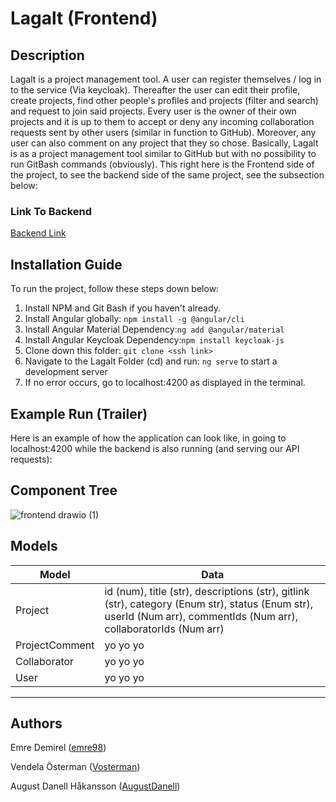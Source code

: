 # Lagalt (Frontend)
## Description
Lagalt is a project management tool. A user can register themselves / log in to the service (Via keycloak). Thereafter the user can edit their profile, create projects, find other people's profiles and projects (filter and search) and request to join said projects. Every user is the owner of their own projects and it is up to them to accept or deny any incoming collaboration requests sent by other users (similar in function to GitHub). Moreover, any user can also comment on any project that they so chose. Basically, Lagalt is as a project management tool similar to GitHub but with no possibility to run GitBash commands (obviously). This right here is the Frontend side of the project, to see the backend side of the same project, see the subsection below:

### Link To Backend
[Backend Link](https://github.com/98emre/Lagalt-Backend)

## Installation Guide
To run the project, follow these steps down below:
1. Install NPM and Git Bash if you haven't already.
2. Install Angular globally: ```npm install -g @angular/cli```
3. Install Angular Material Dependency:```ng add @angular/material```
4. Install Angular Keycloak Dependency:```npm install keycloak-js```
5. Clone down this folder: ```git clone <ssh link>```
6. Navigate to the Lagalt Folder (cd) and run: ```ng serve```  to start a development server 
7. If no error occurs, go to localhost:4200 as displayed in the terminal. 

## Example Run (Trailer) 
Here is an example of how the application can look like, in going to localhost:4200 while the backend is also running (and serving our API requests):

## Component Tree
![frontend drawio (1)](https://github.com/AugustDanell/Lagalt-Frontend/assets/70810124/e4321abb-ce68-4fb9-91a5-469f38260564)


## Models
|Model | Data |
|------|---------|
|Project| id (num), title (str), descriptions (str), gitlink (str), category (Enum str), status (Enum str), userId (Num arr), commentIds (Num arr), collaboratorIds (Num arr)|
|ProjectComment| yo yo yo|
|Collaborator| yo yo yo|
|User| yo yo yo|
--------------------
## Authors
Emre Demirel ([emre98](https://github.com/98emre))

Vendela Österman ([Vosterman](https://github.com/Vendelaosterman))

August Danell Håkansson ([AugustDanell](https://github.com/AugustDanell))
